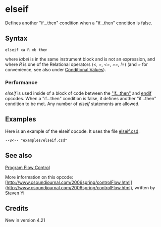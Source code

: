 <!--
id:elseif
category:Instrument Control:Program Flow Control
-->
# elseif
Defines another "if...then" condition when a "if...then" condition is false.

## Syntax
``` csound-orc
elseif xa R xb then
```

where _label_ is in the same instrument block and is not an expression, and where _R_ is one of the Relational operators (_&lt;_, _=_, _&lt;=_, _==_, _!=_) (and _=_ for convenience, see also under [Conditional Values](../../control/conditional)).

### Performance

_elseif_ is used inside of a block of code between the ["if...then"](../../opcodes/if) and [endif](../../opcodes/endif) opcodes. When a "if...then" condition is false, it defines another "if...then" condition to be met. Any number of _elseif_ statements are allowed.

## Examples

Here is an example of the elseif opcode. It uses the file [elseif.csd](../../examples/elseif.csd).

``` csound-csd title="Example of the elseif opcode." linenums="1"
--8<-- "examples/elseif.csd"
```

## See also

[Program Flow Control](../../control/pgmctl)

More information on this opcode: [http://www.csoundjournal.com/2006spring/controlFlow.html](http://www.csoundjournal.com/2006spring/controlFlow.html), written by Steven Yi

## Credits

New in version 4.21
